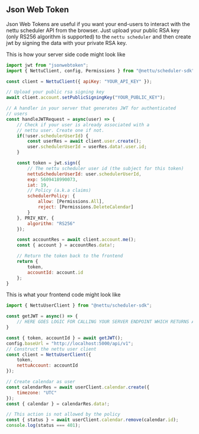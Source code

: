 ## Json Web Token 

Json Web Tokens are useful if you want your end-users to interact with the nettu scheduler API from the browser. Just upload your public RSA key (only RS256 algorithm is supported) to the `nettu scheduler` and then create jwt by signing the data with your private RSA key.

This is how your server side code might look like

```js
import jwt from "jsonwebtoken"; 
import { NettuClient, config, Permissions } from "@nettu/scheduler-sdk";

const client = NettuClient({ apiKey: "YOUR_API_KEY" });

// Upload your public rsa signing key
await client.account.setPublicSigningKey("YOUR_PUBLIC_KEY");

// A handler in your server that generates JWT for authenticated
// users 
const handleJWTRequest = async(user) => {
    // Check if your user is already associated with a
    // nettu user. Create one if not.
    if(!user.schedulerUserId) {
        const userRes = await client.user.create();
        user.schedulerUserId = userRes.data!.user.id;
    }

    const token = jwt.sign({
        // The nettu scheduler user id (the subject for this token)
        nettuSchedulerUserId: user.schedulerUserId,
        exp: 5609418990073,
        iat: 19,
        // Policy (a.k.a claims)
        schedulerPolicy: {
            allow: [Permissions.All],
            reject: [Permissions.DeleteCalendar]
        }
    }, PRIV_KEY, {
        algorithm: "RS256"
    });

    const accountRes = await client.account.me();
    const { account } = accountRes.data!;

    // Return the token back to the frontend
    return {
        token,
        accountId: account.id
    };
}

```


This is what your frontend code might look like 
```js
import { NettuUserClient } from "@nettu/scheduler-sdk";

const getJWT = async() => {
    // HERE GOES LOGIC FOR CALLING YOUR SERVER ENDPOINT WHICH RETURNS A JWT AND ACCOUNT ID
}

const { token, accountId } = await getJWT();
config.baseUrl = "http://localhost:5000/api/v1";
// Construct the nettu user client
const client = NettuUserClient({
    token,
    nettuAccount: accountId
});

// Create calendar as user
const calendarRes = await userClient.calendar.create({
    timezone: "UTC"
});
const { calendar } = calendarRes.data!;

// This action is not allowed by the policy
const { status } = await userClient.calendar.remove(calendar.id);
console.log(status === 401);
```